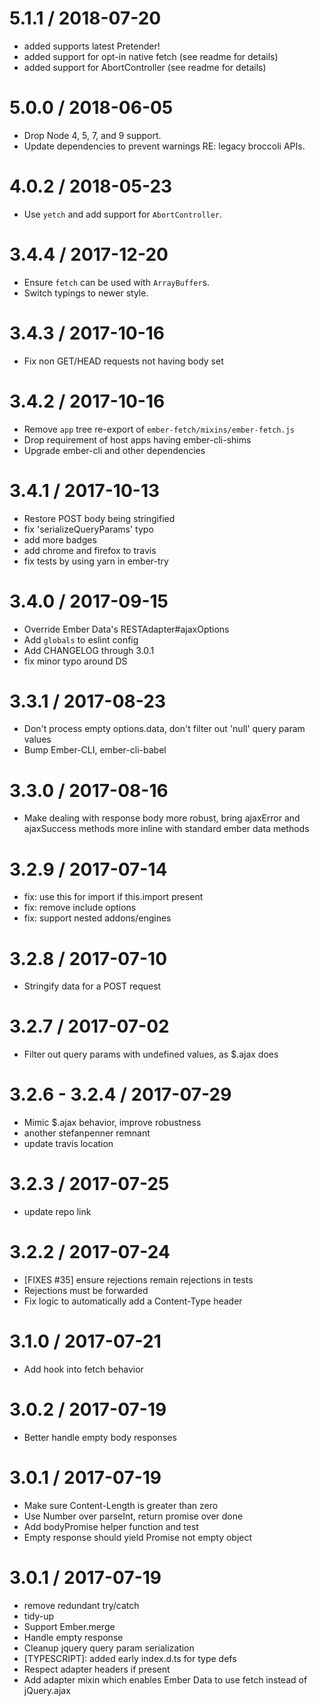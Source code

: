 5.1.1 / 2018-07-20
==================

  * added supports latest Pretender!
  * added support for opt-in native fetch (see readme for details)
  * added support for AbortController (see readme for details)

5.0.0 / 2018-06-05
==================

  * Drop Node 4, 5, 7, and 9 support.
  * Update dependencies to prevent warnings RE: legacy broccoli APIs.

4.0.2 / 2018-05-23
==================

  * Use `yetch` and add support for `AbortController`.

3.4.4 / 2017-12-20
==================

  * Ensure `fetch` can be used with `ArrayBuffer`s.
  * Switch typings to newer style.

3.4.3 / 2017-10-16
==================

  * Fix non GET/HEAD requests not having body set

3.4.2 / 2017-10-16
==================

  * Remove `app` tree re-export of `ember-fetch/mixins/ember-fetch.js`
  * Drop requirement of host apps having ember-cli-shims
  * Upgrade ember-cli and other dependencies

3.4.1 / 2017-10-13
==================

  * Restore POST body being stringified
  * fix 'serializeQueryParams' typo
  * add more badges
  * add chrome and firefox to travis
  * fix tests by using yarn in ember-try

3.4.0 / 2017-09-15
==================

  * Override Ember Data's RESTAdapter#ajaxOptions
  * Add `globals` to eslint config
  * Add CHANGELOG through 3.0.1
  * fix minor typo around DS

3.3.1 / 2017-08-23
==================

  * Don't process empty options.data, don't filter out 'null' query param values
  * Bump Ember-CLI, ember-cli-babel

3.3.0 / 2017-08-16
==================

  * Make dealing with response body more robust, bring ajaxError and ajaxSuccess methods more inline with standard ember data methods

3.2.9 / 2017-07-14
==================

  * fix: use this for import if this.import present
  * fix: remove include options
  * fix: support nested addons/engines

3.2.8 / 2017-07-10
==================

  * Stringify data for a POST request

3.2.7 / 2017-07-02
==================

  * Filter out query params with undefined values, as $.ajax does

3.2.6 - 3.2.4 / 2017-07-29
==========================
  * Mimic $.ajax behavior, improve robustness
  * another stefanpenner remnant
  * update travis location

3.2.3 / 2017-07-25
==================

  * update repo link

3.2.2 / 2017-07-24
==================

  * [FIXES #35] ensure rejections remain rejections in tests
  * Rejections must be forwarded
  * Fix logic to automatically add a Content-Type header

3.1.0 / 2017-07-21
==================

  * Add hook into fetch behavior

3.0.2 / 2017-07-19
==================

  * Better handle empty body responses

3.0.1 / 2017-07-19
==================

  * Make sure Content-Length is greater than zero
  * Use Number over parseInt, return promise over done
  * Add bodyPromise helper function and test
  * Empty response should yield Promise not empty object

3.0.1 / 2017-07-19
==================

  * remove redundant try/catch
  * tidy-up
  * Support Ember.merge
  * Handle empty response
  * Cleanup jquery query param serialization
  * [TYPESCRIPT]: added early index.d.ts for type defs
  * Respect adapter headers if present
  * Add adapter mixin which enables Ember Data to use fetch instead of jQuery.ajax
